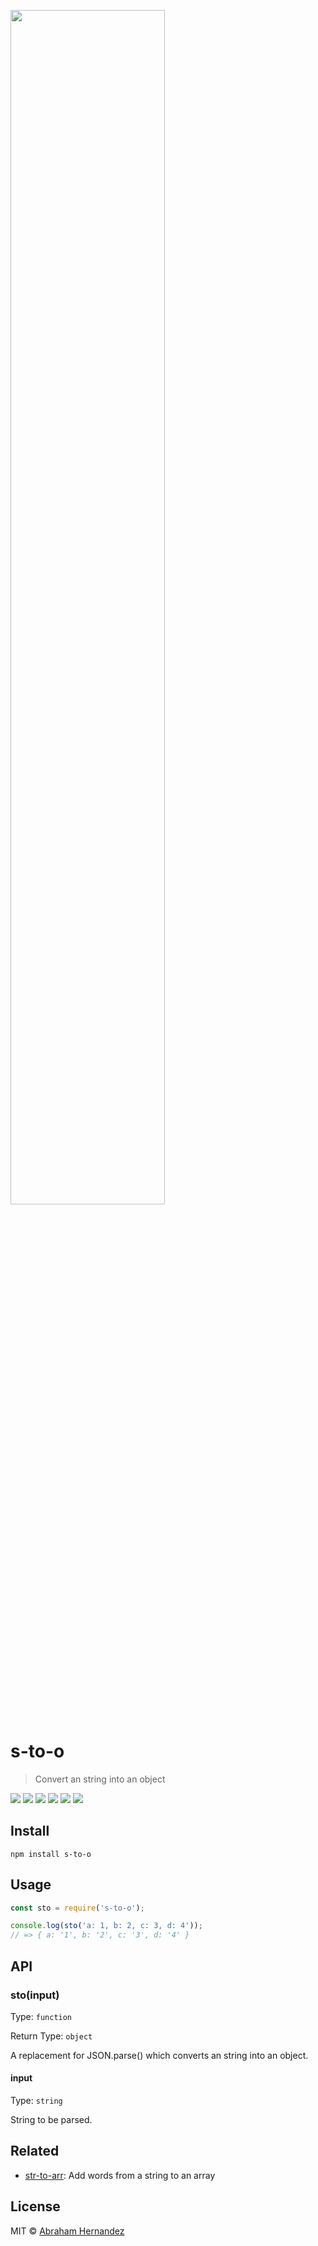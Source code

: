 <p id="top">
	<a href="https://www.npmjs.com/package/s-to-o">
		<img src="https://cdn.abranhe.com/projects/s-to-o/logo.svg" width="70%" height="70%">
		</a>
	<br>
</p>

# s-to-o

> Convert an string into an object

[![](https://img.shields.io/travis/abranhe/s-to-o.svg?logo=travis)](https://travis-ci.org/abranhe/s-to-o)
[![](https://abranhe.com/badge.svg)](https://github.com/abranhe)
[![](https://cdn.abranhe.com/badges/cash-me.svg)](https://cash.me/$abranhe)
[![](https://cdn.abranhe.com/badges/patreon.svg)](https://patreon.com/abranhe)
[![](https://img.shields.io/github/license/abranhe/s-to-o.svg)](https://github.com/abranhe/s-to-o/blob/master/license)
[![](https://img.shields.io/npm/v/s-to-o.svg)](https://npmjs.com/package/s-to-o)

## Install

```
npm install s-to-o
```

## Usage

```js
const sto = require('s-to-o');

console.log(sto('a: 1, b: 2, c: 3, d: 4'));
// => { a: '1', b: '2', c: '3', d: '4' }
```

## API

### sto(input)

Type: `function`

Return Type: `object`

A replacement for JSON.parse() which converts an string into an object.

#### input

Type: `string`

String to be parsed.


## Related

- [str-to-arr](https://github.com/abranhe/str-to-arr): Add words from a string to an array

## License

MIT © [Abraham Hernandez](https://abranhe.com)
